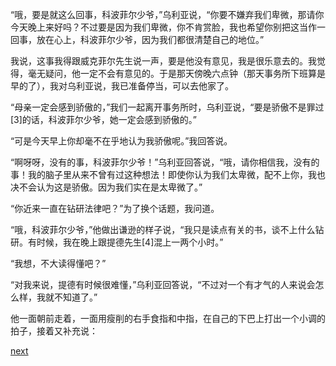 
“哦，要是就这么回事，科波菲尔少爷，”乌利亚说，“你要不嫌弃我们卑微，那请你今天晚上来好吗？不过要是因为我们卑微，你不肯赏脸，我也希望你别把这当作一回事，放在心上，科波菲尔少爷，因为我们都很清楚自己的地位。”

我说，这事我得跟威克菲尔先生说一声，要是他没有意见，我是很乐意去的。我觉得，毫无疑问，他一定不会有意见的。于是那天傍晚六点钟（那天事务所下班算是早的了），我对乌利亚说，我已准备停当，可以去他家了。

“母亲一定会感到骄傲的，”我们一起离开事务所时，乌利亚说，“要是骄傲不是罪过[3]的话，科波菲尔少爷，她一定会感到骄傲的。”

“可是今天早上你却毫不在乎地认为我骄傲呢。”我回答说。

“啊呀呀，没有的事，科波菲尔少爷！”乌利亚回答说，“哦，请你相信我，没有的事！我的脑子里从来不曾有过这种想法！即使你认为我们太卑微，配不上你，我也决不会认为这是骄傲。因为我们实在是太卑微了。”

“你近来一直在钻研法律吧？”为了换个话题，我问道。

“哦，科波菲尔少爷，”他做出谦逊的样子说，“我只是读点有关的书，谈不上什么钻研。有时候，我在晚上跟提德先生[4]混上一两个小时。”

“我想，不大读得懂吧？”

“对我来说，提德有时候很难懂，”乌利亚回答说，“不过对一个有才气的人来说会怎么样，我就不知道了。”

他一面朝前走着，一面用瘦削的右手食指和中指，在自己的下巴上打出一个小调的拍子，接着又补充说：

[next](page232)